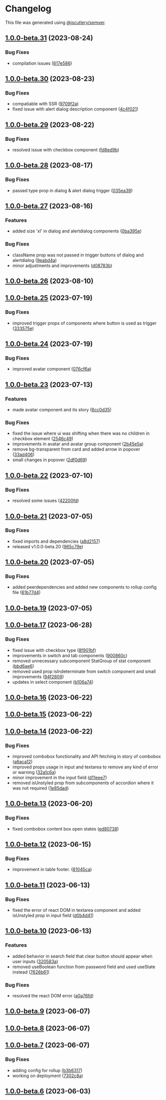 # Changelog

This file was generated using [@jscutlery/semver](https://github.com/jscutlery/semver).

## [1.0.0-beta.31](https://github.com/rhinobase/design-system/compare/ui-0.0.1...ui-1.0.0-beta.31) (2023-08-24)

### Bug Fixes

- compilation issues ([617e586](https://github.com/rhinobase/design-system/commit/617e5865a84d48710bc3fe580a686ee0ae1aa063))

## [1.0.0-beta.30](https://github.com/rhinobase/design-system/compare/ui-1.0.0-beta.29...ui-1.0.0-beta.30) (2023-08-23)

### Bug Fixes

- compatiable with SSR ([9709f2a](https://github.com/rhinobase/design-system/commit/9709f2af7eff32c9c2d48be373563ec93152b53c))
- fixed issue with alert dialog description component ([4c4f021](https://github.com/rhinobase/design-system/commit/4c4f021d9c94fc8026de37161e5e1510491272cc))

## [1.0.0-beta.29](https://github.com/rhinobase/design-system/compare/ui-1.0.0-beta.28...ui-1.0.0-beta.29) (2023-08-22)

### Bug Fixes

- resolved issue with checkbox component ([fd8ed9b](https://github.com/rhinobase/design-system/commit/fd8ed9b1278f94e8d0d49f81b4e6bd46a0b68cf4))

## [1.0.0-beta.28](https://github.com/rhinobase/design-system/compare/ui-1.0.0-beta.27...ui-1.0.0-beta.28) (2023-08-17)

### Bug Fixes

- passed type prop in dialog & alert dialog trigger ([035ea39](https://github.com/rhinobase/design-system/commit/035ea3902d8e381a78d2862367066a71aceb8d4c))

## [1.0.0-beta.27](https://github.com/rhinobase/design-system/compare/ui-1.0.0-beta.26...ui-1.0.0-beta.27) (2023-08-16)

### Features

- added size 'xl' in dialog and alertdialog components ([0ba395e](https://github.com/rhinobase/design-system/commit/0ba395e29711f11d358343fea45e0e9b9a66a14d))

### Bug Fixes

- className prop was not passed in trigger buttons of dialog and alertdialog ([9eabd4a](https://github.com/rhinobase/design-system/commit/9eabd4a3cbbd0ae16f8b4802a72551fb849d43d9))
- minor adjustments and improvements ([d08783b](https://github.com/rhinobase/design-system/commit/d08783b45b2ddde075d2ab42a48f0d69913fd0e0))

## [1.0.0-beta.26](https://github.com/rhinobase/design-system/compare/ui-1.0.0-beta.25...ui-1.0.0-beta.26) (2023-08-10)

## [1.0.0-beta.25](https://github.com/rhinobase/raftyui/compare/ui-1.0.0-beta.24...ui-1.0.0-beta.25) (2023-07-19)

### Bug Fixes

- improved trigger props of components where button is used as trigger ([333575e](https://github.com/rhinobase/raftyui/commit/333575e971902fab80c1b3c4d413110a2bed16e9))

## [1.0.0-beta.24](https://github.com/rhinobase/raftyui/compare/ui-1.0.0-beta.23...ui-1.0.0-beta.24) (2023-07-19)

### Bug Fixes

- improved avatar component ([076cf6a](https://github.com/rhinobase/raftyui/commit/076cf6a9d9d73c0f50a377d3530931bbe94ecaee))

## [1.0.0-beta.23](https://github.com/rhinobase/raftyui/compare/ui-1.0.0-beta.22...ui-1.0.0-beta.23) (2023-07-13)

### Features

- made avatar component and its story ([6cc0d35](https://github.com/rhinobase/raftyui/commit/6cc0d358adc2cbda9197a7dc422295cd18ec8bef))

### Bug Fixes

- fixed the issue where ui was shifting when there was no children in checkbox element ([2546c49](https://github.com/rhinobase/raftyui/commit/2546c492dc175fffda4799b6dfccfb47b8dbe296))
- improvements in avatar and avatar group component ([2b45e5a](https://github.com/rhinobase/raftyui/commit/2b45e5a2b3a8c28052986c94a442f46c220f1dca))
- remove bg-transparent from card and added arrow in popover ([33ad406](https://github.com/rhinobase/raftyui/commit/33ad406d49d1bae911624c41c6f85ff5f6c24367))
- small changes in popover ([2df0d69](https://github.com/rhinobase/raftyui/commit/2df0d698622a7d12113482c27eb26290a1d1e4fe))

## [1.0.0-beta.22](https://github.com/rhinobase/raftyui/compare/ui-1.0.0-beta.21...ui-1.0.0-beta.22) (2023-07-10)

### Bug Fixes

- resolved some issues ([42200fd](https://github.com/rhinobase/raftyui/commit/42200fd4137ad0e91d3b09eea113dbb08c2f570c))

## [1.0.0-beta.21](https://github.com/rhinobase/raftyui/compare/ui-1.0.0-beta.20...ui-1.0.0-beta.21) (2023-07-05)

### Bug Fixes

- fixed imports and dependencies ([a8d2157](https://github.com/rhinobase/raftyui/commit/a8d215738c59bce04a37bfe07246f1f6381bfaf3))
- released v1.0.0-beta.20 ([965c79e](https://github.com/rhinobase/raftyui/commit/965c79e7ac98297069e8b10bb35b1a9f18f36f2b))

## [1.0.0-beta.20](https://github.com/rhinobase/raftyui/compare/ui-1.0.0-beta.19...ui-1.0.0-beta.20) (2023-07-05)

### Bug Fixes

- added peerdependencies and added new components to rollup config file ([61b77d4](https://github.com/rhinobase/raftyui/commit/61b77d486cb91a92173e613372a916803d8cd2c3))

## [1.0.0-beta.19](https://github.com/rhinobase/raftyui/compare/ui-1.0.0-beta.18...ui-1.0.0-beta.19) (2023-07-05)

## [1.0.0-beta.17](https://github.com/rhinobase/raftyui/compare/ui-1.0.0-beta.16...ui-1.0.0-beta.17) (2023-06-28)

### Bug Fixes

- fixed issue with checkbox type ([8f901bf](https://github.com/rhinobase/raftyui/commit/8f901bf831de05a1179298d1327386f438b80e1e))
- improvements in switch and tab components ([900860c](https://github.com/rhinobase/raftyui/commit/900860cde6a7ebe51b1352d882ee35ab528c1fad))
- removed unnecessary subcomponent StatGroup of stat component ([bbd6ae6](https://github.com/rhinobase/raftyui/commit/bbd6ae6ba702ccd6779c297624e3e0e2eba10225))
- removed used prop isIndeterminate from switch component and small improvements ([94f2809](https://github.com/rhinobase/raftyui/commit/94f280913a18a23bca60ba3efc6acb9b38a7193a))
- updates in select component ([b106a74](https://github.com/rhinobase/raftyui/commit/b106a748a9576030fcdaa7ea3e3d73e25ab01f4e))

## [1.0.0-beta.16](https://github.com/rhinobase/raftyui/compare/ui-1.0.0-beta.15...ui-1.0.0-beta.16) (2023-06-22)

## [1.0.0-beta.15](https://github.com/rhinobase/raftyui/compare/ui-1.0.0-beta.14...ui-1.0.0-beta.15) (2023-06-22)

## [1.0.0-beta.14](https://github.com/rhinobase/design-system/compare/ui-1.0.0-beta.13...ui-1.0.0-beta.14) (2023-06-22)

### Bug Fixes

- improved combobox functionality and API fetching in story of combobox ([a6aca12](https://github.com/rhinobase/design-system/commit/a6aca1292ee4e4f296184fa7e7530c16707a4860))
- improved props usage in input and textarea to remove any kind of error or warning ([32a1c6a](https://github.com/rhinobase/design-system/commit/32a1c6a944219047c4ce233622c3edb176a70d56))
- minor improvement in the input field ([d11eee7](https://github.com/rhinobase/design-system/commit/d11eee708a65adf6cf4fff7e3c5ada78397349f0))
- removed isUnstyled prop from subcomponents of accordion where it was not required ([1e85dad](https://github.com/rhinobase/design-system/commit/1e85dad03bf6cc20f55196bd539ed0aa7820142d))

## [1.0.0-beta.13](https://github.com/rhinobase/design-system/compare/ui-1.0.0-beta.12...ui-1.0.0-beta.13) (2023-06-20)

### Bug Fixes

- fixed combobox content box open states ([ed80738](https://github.com/rhinobase/design-system/commit/ed80738a503a81b52303d31a4196fec5184c235b))

## [1.0.0-beta.12](https://github.com/rhinobase/design-system/compare/ui-1.0.0-beta.11...ui-1.0.0-beta.12) (2023-06-15)

### Bug Fixes

- improvement in table footer. ([81045ca](https://github.com/rhinobase/design-system/commit/81045cafabe2554dd16be6f3385e098776a89c95))

## [1.0.0-beta.11](https://github.com/rhinobase/design-system/compare/ui-1.0.0-beta.10...ui-1.0.0-beta.11) (2023-06-13)

### Bug Fixes

- fixed the error of react DOM in textarea component and added isUnstyled prop in input field ([d0b4d41](https://github.com/rhinobase/design-system/commit/d0b4d410183182e4013dd39a16baab471d58baff))

## [1.0.0-beta.10](https://github.com/rhinobase/design-system/compare/ui-1.0.0-beta.9...ui-1.0.0-beta.10) (2023-06-13)

### Features

- added behavior in search field that clear button should appear when user inputs ([320583a](https://github.com/rhinobase/design-system/commit/320583a6f1a4bd2fc7e2d7562f846c3a16502989))
- removed useBoolean function from password field and used useState instead ([7626b61](https://github.com/rhinobase/design-system/commit/7626b6122ec6bf88819ac9ebb700f705077fff0c))

### Bug Fixes

- resolved the react DOM error ([a0a76fd](https://github.com/rhinobase/design-system/commit/a0a76fd482556a4fd50ac87db57395e1cad8a3fb))

## [1.0.0-beta.9](https://github.com/rhinobase/design-system/compare/ui-1.0.0-beta.8...ui-1.0.0-beta.9) (2023-06-07)

## [1.0.0-beta.8](https://github.com/rhinobase/design-system/compare/ui-1.0.0-beta.7...ui-1.0.0-beta.8) (2023-06-07)

## [1.0.0-beta.7](https://github.com/rhinobase/design-system/compare/ui-1.0.0-beta.6...ui-1.0.0-beta.7) (2023-06-07)

### Bug Fixes

- adding config for rollup ([b3b6317](https://github.com/rhinobase/design-system/commit/b3b63172fba4fd50f481952199a8019b9c2589e5))
- working on deployment ([7302c8a](https://github.com/rhinobase/design-system/commit/7302c8a3df8e2364c42020d01f7abbfd28f6550a))

## [1.0.0-beta.6](https://github.com/rhinobase/design-system/compare/ui-1.0.0-beta.5...ui-1.0.0-beta.6) (2023-06-03)
